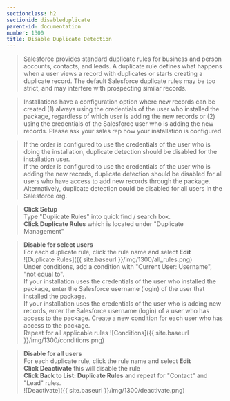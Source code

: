 ```yaml
---
sectionclass: h2
sectionid: disableduplicate
parent-id: documentation
number: 1300
title: Disable Duplicate Detection
---
```


>Salesforce provides standard duplicate rules for business and person accounts, contacts, and leads. A duplicate rule defines what happens when a user views a record with duplicates or starts creating a duplicate record. The default Salesforce duplicate rules may be too strict, and may interfere with prospecting similar records.    

>Installations have a configuration option where new records can be created (1) always using the credentials of the user who installed the package, regardless of which user is adding the new records or (2) using the credentials of the Salesforce user who is adding the new records.  Please ask your sales rep how your installation is configured.  

>If the order is configured to use the credentials of the user who is doing the installation, duplicate detection should be disabled for the installation user.  
>If the order is configured to use the credentials of the user who is adding the new records, duplicate detection should be disabled for all users who have access to add new records through the package.  
>Alternatively, duplicate detection could be disabled for all users in the Salesforce org.  

>**Click Setup**  
Type "Duplicate Rules" into quick find / search box.  
**Click Duplicate Rules** which is located under "Duplicate Management"  

>**Disable for select users**  
For each duplicate rule, click the rule name and select **Edit**  
![Duplicate Rules]({{ site.baseurl }}/img/1300/all_rules.png)  
Under conditions, add a condition with "Current User: Username", "not equal to".  
If your installation uses the credentials of the user who installed the package, enter the Salesforce username (login) of the user that installed the package.    
If your installation uses the credentials of the user who is adding new records, enter the Salesforce username (login) of a user who has access to the package.  Create a new condition for each user who has access to the package.  
Repeat for all applicable rules
![Conditions]({{ site.baseurl }}/img/1300/conditions.png)  


>**Disable for all users**  
For each duplicate rule, click the rule name and select **Edit**  
**Click Deactivate** this will disable the rule  
**Click Back to List: Duplicate Rules** and repeat for "Contact" and "Lead" rules.  
![Deactivate]({{ site.baseurl }}/img/1300/deactivate.png)  
